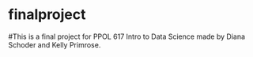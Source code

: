# finalproject

#This is a final project for PPOL 617 Intro to Data Science made by Diana Schoder and Kelly Primrose.
